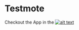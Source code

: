 # Testmote

Checkout the App in the [![alt text][2]][1]

  [1]: https://itunes.apple.com/us/app/testmote/id1205132188?mt=8
  [2]: https://linkmaker.itunes.apple.com/assets/shared/badges/de-de/appstore-sm-0fc8af054ef36729b6ef1ee711c8be883bbf7600b04a74ca69fb961dec5b4d41.svg (hover text)
